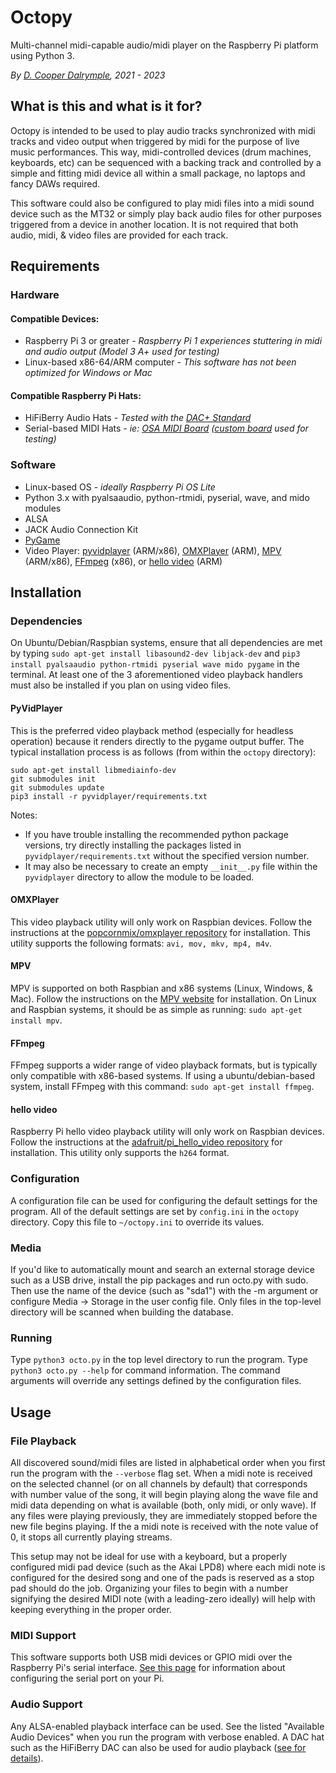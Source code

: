 # Octopy

Multi-channel midi-capable audio/midi player on the Raspberry Pi platform using Python 3.

_By [D. Cooper Dalrymple](https://dcdalrymple.com/), 2021 - 2023_

## What is this and what is it for?

Octopy is intended to be used to play audio tracks synchronized with midi tracks and video output when triggered by midi for the purpose of live music performances. This way, midi-controlled devices (drum machines, keyboards, etc) can be sequenced with a backing track and controlled by a simple and fitting midi device all within a small package, no laptops and fancy DAWs required.

This software could also be configured to play midi files into a midi sound device such as the MT32 or simply play back audio files for other purposes triggered from a device in another location. It is not required that both audio, midi, & video files are provided for each track.

## Requirements

### Hardware

#### Compatible Devices:

* Raspberry Pi 3 or greater _- Raspberry Pi 1 experiences stuttering in midi and audio output (Model 3 A+ used for testing)_
* Linux-based x86-64/ARM computer _- This software has not been optimized for Windows or Mac_

#### Compatible Raspberry Pi Hats:

* HiFiBerry Audio Hats _- Tested with the [DAC+ Standard](https://www.hifiberry.com/shop/boards/hifiberry-dacplus-rca-version/)_
* Serial-based MIDI Hats _- ie: [OSA MIDI Board](https://www.osaelectronics.com/product/midi-board-for-raspberry-pi/) ([custom board](https://www.smbaker.com/raspberry-pi-midi-hat-building-a-raspberry-pi-midi-jukebox) used for testing)_

### Software

* Linux-based OS _- ideally Raspberry Pi OS Lite_
* Python 3.x with pyalsaaudio, python-rtmidi, pyserial, wave, and mido modules
* ALSA
* JACK Audio Connection Kit
* [PyGame](https://www.pygame.org/news)
* Video Player: [pyvidplayer](https://github.com/ree1261/pyvidplayer) (ARM/x86), [OMXPlayer](https://github.com/popcornmix/omxplayer) (ARM), [MPV](https://mpv.io/) (ARM/x86), [FFmpeg](https://www.ffmpeg.org/) (x86), or [hello video](https://github.com/adafruit/pi_hello_video) (ARM)

## Installation

### Dependencies

On Ubuntu/Debian/Raspbian systems, ensure that all dependencies are met by typing `sudo apt-get install libasound2-dev libjack-dev` and `pip3 install pyalsaaudio python-rtmidi pyserial wave mido pygame` in the terminal. At least one of the 3 aforementioned video playback handlers must also be installed if you plan on using video files.

#### PyVidPlayer

This is the preferred video playback method (especially for headless operation) because it renders directly to the pygame output buffer. The typical installation process is as follows (from within the `octopy` directory):

```
sudo apt-get install libmediainfo-dev
git submodules init
git submodules update
pip3 install -r pyvidplayer/requirements.txt
```

Notes:
* If you have trouble installing the recommended python package versions, try directly installing the packages listed in `pyvidplayer/requirements.txt` without the specified version number.
* It may also be necessary to create an empty `__init__.py` file within the `pyvidplayer` directory to allow the module to be loaded.

#### OMXPlayer

This video playback utility will only work on Raspbian devices. Follow the instructions at the [popcornmix/omxplayer repository](https://github.com/popcornmix/omxplayer) for installation. This utility supports the following formats: `avi, mov, mkv, mp4, m4v`.

#### MPV

MPV is supported on both Raspbian and x86 systems (Linux, Windows, & Mac). Follow the instructions on the [MPV website](https://mpv.io/installation/) for installation. On Linux and Raspbian systems, it should be as simple as running: `sudo apt-get install mpv`.

#### FFmpeg

FFmpeg supports a wider range of video playback formats, but is typically only compatible with x86-based systems. If using a ubuntu/debian-based system, install FFmpeg with this command: `sudo apt-get install ffmpeg`.

#### hello video

Raspberry Pi hello video playback utility will only work on Raspbian devices. Follow the instructions at the [adafruit/pi_hello_video repository](https://github.com/adafruit/pi_hello_video) for installation. This utility only supports the `h264` format.

### Configuration

A configuration file can be used for configuring the default settings for the program. All of the default settings are set by `config.ini` in the `octopy` directory. Copy this file to `~/octopy.ini` to override its values.

### Media

If you'd like to automatically mount and search an external storage device such as a USB drive, install the pip packages and run octo.py with sudo. Then use the name of the device (such as "sda1") with the -m argument or configure Media -> Storage in the user config file. Only files in the top-level directory will be scanned when building the database.

### Running

Type `python3 octo.py` in the top level directory to run the program. Type `python3 octo.py --help` for command information. The command arguments will override any settings defined by the configuration files.

## Usage

### File Playback

All discovered sound/midi files are listed in alphabetical order when you first run the program with the `--verbose` flag set. When a midi note is received on the selected channel (or on all channels by default) that corresponds with number value of the song, it will begin playing along the wave file and midi data depending on what is available (both, only midi, or only wave). If any files were playing previously, they are immediately stopped before the new file begins playing. If the a midi note is received with the note value of 0, it stops all currently playing streams.

This setup may not be ideal for use with a keyboard, but a properly configured midi pad device (such as the Akai LPD8) where each midi note is configured for the desired song and one of the pads is reserved as a stop pad should do the job. Organizing your files to begin with a number signifying the desired MIDI note (with a leading-zero ideally) will help with keeping everything in the proper order.

### MIDI Support

This software supports both USB midi devices or GPIO midi over the Raspberry Pi's serial interface. [See this page](https://www.samplerbox.org/article/midiinwithrpi) for information about configuring the serial port on your Pi.

### Audio Support

Any ALSA-enabled playback interface can be used. See the listed "Available Audio Devices" when you run the program with verbose enabled. A DAC hat such as the HiFiBerry DAC can also be used for audio playback ([see for details](https://www.hifiberry.com/firststeps/)).
